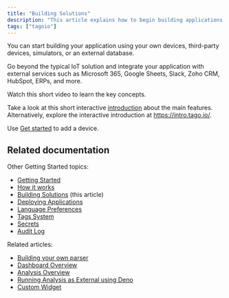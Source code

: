 ```yaml
---
title: "Building Solutions"
description: "This article explains how to begin building applications on TagoIO using your own or third-party devices, simulators, or external databases, and how to integrate with external services; it also includes an introductory video and links to getting-started resources."
tags: ["tagoio"]
---
```

You can start building your application using your own devices, third-party devices, simulators, or an external database.

Go beyond the typical IoT solution and integrate your application with external services such as Microsoft 365, Google Sheets, Slack, Zoho CRM, HubSpot, ERPs, and more.

Watch this short video to learn the key concepts.

<!-- Image placeholder removed for build -->

Take a look at this short interactive [introduction](https://tago.io/demo) about the main features. Alternatively, explore the interactive introduction at https://intro.tago.io/.

Use [Get started](/tagoio/getting-started) to add a device.

## Related documentation

Other Getting Started topics:
- [Getting Started](/tagoio/getting-started)
- [How it works](./how-it-works)
- [Building Solutions](#) (this article)
- [Deploying Applications](./deploying-applications)
- [Language Preferences](./language-preferences)
- [Tags System](/tagoio/data-management/tags-system)
- [Secrets](./secrets)
- [Audit Log](/tagoio/security/audit-log)

Related articles:
- [Building your own parser](/tagoio/payload-parser/building-your-own-parser)
- [Dashboard Overview](/tagoio/dashboards/dashboard-overview)
- [Analysis Overview](/tagoio/analysis/analysis-overview)
- [Running Analysis as External using Deno](/tagoio/analysis/running-analysis-as-external-using-deno)
- [Custom Widget](/tagoio/widgets/custom-widget)